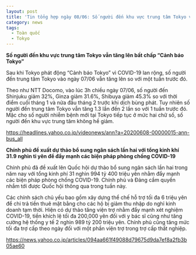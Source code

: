 ```yaml
---
layout: post
title: 'Tin tổng hợp ngày 08/06: Số người đến khu vực trung tâm Tokyo vẫn tăng lên bất chấp "Cảnh báo Tokyo"'
category: news
tags: 
  - Toàn quốc
  - Tokyo
---
```

**Số người đến khu vực trung tâm Tokyo vẫn tăng lên bất chấp “Cảnh báo Tokyo”**

Sau khi Tokyo phát động “Cảnh báo Tokyo” vì COVID-19 lan rộng, số người đến trung tâm Tokyo vào ngày 07/06 vẫn tăng lên so với một tuần trước đó.

Theo như NTT Docomo, vào lúc 3h chiều ngày 07/06, số người đến Shinjuku giảm 32%, Ginza giảm 31.6%, Shibuya giảm 45.3% so với thời điểm cuối tháng 1 và nửa đầu tháng 2 trước khi dịch bùng phát. Tuy nhiên số người đến trung tâm Tokyo vẫn tăng 1.3 lần đến 2 lần so với 1 tuần trước đó. Mặc cho số người nhiễm bệnh mới tại Tokyo tiếp tục ở mức hai chữ số, số người đến khu vực trung tâm không hề giảm. 

<https://headlines.yahoo.co.jp/videonews/ann?a=20200608-00000015-ann-bus_all>

**Chính phủ đề xuất dự thảo bổ sung ngân sách lần hai với tổng kinh khí 31.9 nghìn tỉ yên để đẩy mạnh các biện pháp phòng chống COVID-19**

Chính phủ đã đề xuất lên Quốc hội dự thảo bổ sung ngân sách lần hai trong năm nay với tổng kinh phí 31 nghìn 994 tỷ 400 triệu yên nhằm đẩy mạnh các biện pháp phòng chống COVID-19. Chính phủ và Đảng cầm quyền nhắm tới được Quốc hội thông qua trong tuần này.

Các chính sách chủ yếu bao gồm xây dựng thể chế hỗ trợ tối đa 6 triệu yên để chi trả tiền thuê mặt bằng cho các hộ bị giảm thu nhập do nghỉ kinh doanh tạm thời. Hiện có dự thảo tăng viện trợ nhằm đẩy mạnh xét nghiệm COVID-19, tiền khích lệ tối đa 200,000 yên đối với y bác sĩ cũng như tăng cường hệ thống y tế 2 nghìn 989 tỷ 200 triệu yên. Chính phủ cũng tăng mức tối đa trợ cấp theo ngày đối với một phần viện trợ trong trợ cấp thất nghiệp.

<https://news.yahoo.co.jp/articles/094aa661f49088d79675d9da7ef8a2fb3b05ae60>

